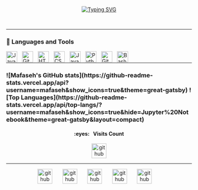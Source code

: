 <br />
<p align="center"> 
  <a href="https://git.io/typing-svg">
    <img src="https://readme-typing-svg.demolab.com?font=Fira+Code&duration=4000&pause=1000&color=93021A&center=true&vCenter=true&width=435&lines=I+am+Kinan+AboRich!+%F0%9F%98%8A%F0%9F%91%8B;Digital+Craftsman+%E2%9A%92%EF%B8%8F;Always+Learning%2C+Always+Coding+%F0%9F%96%A5%EF%B8%8F;Passionate+About+Game+Design+%F0%9F%95%B9%EF%B8%8F;Let's+Build+Something+Great+%F0%9F%9B%A0%EF%B8%8F;Dreaming+Up+Digital+Adventures+%F0%9F%91%BE%F0%9F%8C%8C;Collaboration+is+Key+%F0%9F%97%9D%EF%B8%8F" alt="Typing SVG" /></a> </p>
    <br />
  <hr>
    
    
    
### 🧰 Languages and Tools

<img align="left" alt="Java" width="30px" style="padding-right:10px;" src="https://cdn.jsdelivr.net/gh/devicons/devicon/icons/java/java-original.svg"/>
<img align="left" alt="Git" width="30px" style="padding-right:10px;" src="https://cdn.jsdelivr.net/gh/devicons/devicon/icons/git/git-original.svg" />
<img align="left" alt="HTML" width="30px" style="padding-right:10px;" src="https://cdn.jsdelivr.net/gh/devicons/devicon/icons/html5/html5-plain.svg" />
<img align="left" alt="CSS" width="30px" style="padding-right:10px;" src="https://cdn.jsdelivr.net/gh/devicons/devicon/icons/css3/css3-plain.svg" />
<img align="left" alt="JavaScript" width="30px" style="padding-right:10px;" src="https://cdn.jsdelivr.net/gh/devicons/devicon/icons/javascript/javascript-plain.svg" />
<img align="left" alt="Python" width="30px" style="padding-right:10px;" src="https://cdn.jsdelivr.net/gh/devicons/devicon/icons/python/python-plain.svg" />
<img align="left" alt="GitHub" width="30px" style="padding-right:10px;" src="https://cdn.jsdelivr.net/gh/devicons/devicon/icons/github/github-original.svg" />
<img align="left" alt="Bash" width="30px" style="padding-right:10px;" src="https://cdn.jsdelivr.net/gh/devicons/devicon/icons/bash/bash-original.svg" />
<br />
<hr>

<h3>
![Mafaseh's GitHub stats](https://github-readme-stats.vercel.app/api?username=mafaseh&show_icons=true&theme=great-gatsby)
![Top Languages](https://github-readme-stats.vercel.app/api/top-langs/?username=mafaseh&show_icons=true&hide=Jupyter%20Notebook&theme=great-gatsby&layout=compact)

<h4 align="center">:eyes:&nbsp;&nbsp;&nbsp;Visits Count</h4>
<p align = "center"> <a href="https://profile-counter.glitch.me/mafaseh/count.svg"/><img src='https://profile-counter.glitch.me/mafaseh/count.svg' alt='github' height='40'/></a>
<br />
<hr> 
  

<p align="center" color=#93021a">
<a href="https://www.instagram.com/mafaseh_/"><img src='https://cdn.jsdelivr.net/npm/simple-icons@3.0.1/icons/instagram.svg' alt='github' height='40'/></a>
  &#8287;&#8287;&#8287;&#8287;&#8287;
<a href="https://www.linkedin.com/in/kinan-aborich-325b19212//"><img src='https://cdn.jsdelivr.net/npm/simple-icons@3.0.1/icons/linkedin.svg' alt='github' height='40'/></a>
  &#8287;&#8287;&#8287;&#8287;&#8287;
<a href="https://twitter.com/mafaseh"><img src='https://cdn.jsdelivr.net/npm/simple-icons@3.0.1/icons/twitter.svg' alt='github' height='40'/></a>
  &#8287;&#8287;&#8287;&#8287;&#8287;
<a href="https://github.com/mafaseh"><img src='https://cdn.jsdelivr.net/npm/simple-icons@3.0.1/icons/github.svg' alt='github' height='40'/></a>
  &#8287;&#8287;&#8287;&#8287;&#8287;
<a href="https://www.reddit.com/user/mafaseh"><img src='https://cdn.jsdelivr.net/npm/simple-icons@3.0.1/icons/reddit.svg' alt='github' height='40'/></a>
  &#8287;&#8287;&#8287;&#8287;&#8287;
</p>
